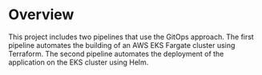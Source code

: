 <h1>Overview</h1>

This project includes two pipelines that use the GitOps approach.
The first pipeline automates the building of an AWS EKS Fargate cluster using Terraform.
The second pipeline automates the deployment of the application on the EKS cluster using Helm.
